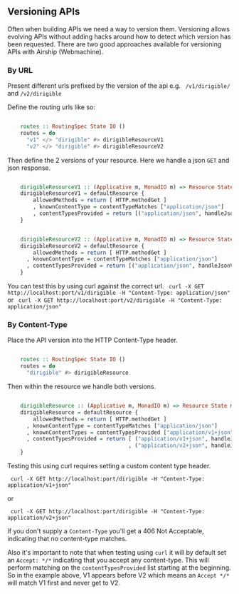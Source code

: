 ## Versioning APIs

Often when building APIs we need a way to version them. Versioning allows
evolving APIs without adding hacks around how to detect which version has been requested.
There are two good approaches available for versioning APIs with Airship (Webmachine).

### By URL
Present different urls prefixed by the version of the api
e.g.
` /v1/dirigible/` and `/v2/dirigible`

Define the routing urls like so:

``` haskell

    routes :: RoutingSpec State IO ()
    routes = do
      "v1" </> "dirigible" #> dirigibleResourceV1
      "v2" </> "dirigible" #> dirigibleResourceV2

```

Then define the 2 versions of your resource. Here we handle a json `GET` and
json response.

``` haskell

    dirigibleResourceV1 :: (Applicative m, MonadIO m) => Resource State m
    dirigibleResourceV1 = defaultResource {
        allowedMethods = return [ HTTP.methodGet ]
        , knownContentType = contentTypeMatches ["application/json"]
        , contentTypesProvided = return [("application/json", handleJsonV1)]
    }


    dirigibleResourceV2 :: (Applicative m, MonadIO m) => Resource State m
    dirigibleResourceV2 = defaultResource {
        allowedMethods = return [ HTTP.methodGet ]
      , knownContentType = contentTypeMatches ["application/json"]
      , contentTypesProvided = return [("application/json", handleJsonV2)]
    }

```

You can test this by using curl against the correct url.
` curl -X GET http://localhost:port/v1/dirigible -H "Content-Type: application/json"`
or
` curl -X GET http://localhost:port/v2/dirigible -H "Content-Type: application/json"`

### By Content-Type
Place the API version into the HTTP Content-Type header.

``` haskell

    routes :: RoutingSpec State IO ()
    routes = do
      "dirigible" #> dirigibleResource
```

Then within the resource we handle both versions.

``` haskell

    dirigibleResource :: (Applicative m, MonadIO m) => Resource State m
    dirigibleResource = defaultResource {
        allowedMethods = return [ HTTP.methodGet ]
      , knownContentType = contentTypeMatches ["application/json"]
      , knownContentTypes = contentTypesProvided ["application/v1+json", "application/v2+json"]
      , contentTypesProvided = return [ ("application/v1+json", handleJsonV1)
                                      , ("application/v2+json", handleJsonV2)]
    }

```

Testing this using curl requires setting a custom content type header.

` curl -X GET http://localhost:port/dirigible -H "Content-Type: application/v1+json"`

or

` curl -X GET http://localhost:port/dirigible -H "Content-Type: application/v2+json"`

If you don't supply a `Content-Type` you'll get a 406 Not Acceptable, indicating that no content-type matches. 

Also it's important to note that when testing using `curl` it will by default set an `Accept: */*` indicating that you accept any content-type. This will perform matching on the `contentTypesProvided` list starting at the beginning. So in the example above, V1 appears before V2 which means an `Accept */*` will match V1 first and never get to V2. 
